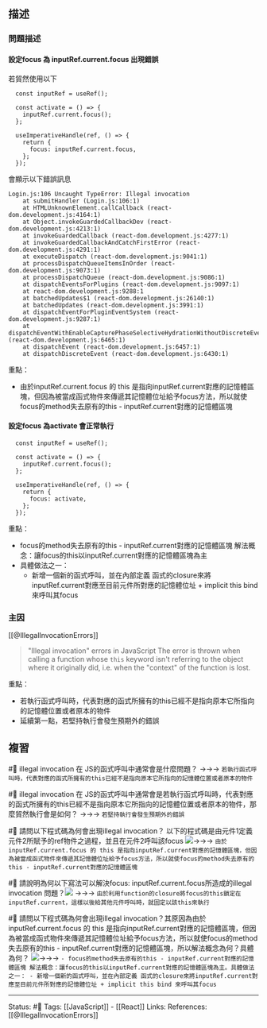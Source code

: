 



## 描述


### 問題描述

#### 設定focus 為 inputRef.current.focus 出現錯誤
若貿然使用以下

```
  const inputRef = useRef();

  const activate = () => {
    inputRef.current.focus();
  };

  useImperativeHandle(ref, () => {
    return {
      focus: inputRef.current.focus,
    };
  });
```

會顯示以下錯誤訊息
```
Login.js:106 Uncaught TypeError: Illegal invocation
    at submitHandler (Login.js:106:1)
    at HTMLUnknownElement.callCallback (react-dom.development.js:4164:1)
    at Object.invokeGuardedCallbackDev (react-dom.development.js:4213:1)
    at invokeGuardedCallback (react-dom.development.js:4277:1)
    at invokeGuardedCallbackAndCatchFirstError (react-dom.development.js:4291:1)
    at executeDispatch (react-dom.development.js:9041:1)
    at processDispatchQueueItemsInOrder (react-dom.development.js:9073:1)
    at processDispatchQueue (react-dom.development.js:9086:1)
    at dispatchEventsForPlugins (react-dom.development.js:9097:1)
    at react-dom.development.js:9288:1
    at batchedUpdates$1 (react-dom.development.js:26140:1)
    at batchedUpdates (react-dom.development.js:3991:1)
    at dispatchEventForPluginEventSystem (react-dom.development.js:9287:1)
    at dispatchEventWithEnableCapturePhaseSelectiveHydrationWithoutDiscreteEventReplay (react-dom.development.js:6465:1)
    at dispatchEvent (react-dom.development.js:6457:1)
    at dispatchDiscreteEvent (react-dom.development.js:6430:1)
```

重點：
- 由於inputRef.current.focus 的 this 是指向inputRef.current對應的記憶體區塊，但因為被當成函式物件來傳遞其記憶體位址給予focus方法，所以就使focus的method失去原有的this - inputRef.current對應的記憶體區塊


#### 設定focus 為activate 會正常執行
```
  const inputRef = useRef();

  const activate = () => {
    inputRef.current.focus();
  };

  useImperativeHandle(ref, () => {
    return {
      focus: activate,
    };
  });
```

重點：
- focus的method失去原有的this - inputRef.current對應的記憶體區塊 解法概念：讓focus的this以inputRef.current對應的記憶體區塊為主
- 具體做法之一：
	- 新增一個新的函式呼叫，並在內部定義 函式的closure來將inputRef.current對應至目前元件所對應的記憶體位址 + implicit this bind 來呼叫其focus
### 主因




[[@IllegalInvocationErrors]]

>  "Illegal invocation" errors in JavaScript
> The error is thrown when calling a function whose `this` keyword isn't referring to the object where it originally did, i.e. when the "context" of the function is lost.


重點：
- 若執行函式呼叫時，代表對應的函式所擁有的this已經不是指向原本它所指向的記憶體位置或者原本的物件
- 延續第一點，若堅持執行會發生預期外的錯誤

## 複習
#🧠 illegal invocation 在 JS的函式呼叫中通常會是什麼問題？ ->->-> `若執行函式呼叫時，代表對應的函式所擁有的this已經不是指向原本它所指向的記憶體位置或者原本的物件`
<!--SR:!2023-04-14,28,250-->

#🧠 illegal invocation 在 JS的函式呼叫中通常會是若執行函式呼叫時，代表對應的函式所擁有的this已經不是指向原本它所指向的記憶體位置或者原本的物件，那麼貿然執行會是如何？ ->->-> `若堅持執行會發生預期外的錯誤`
<!--SR:!2023-04-14,28,250-->

#🧠 請問以下程式碼為何會出現illegal invocation？ 以下的程式碼是由元件1定義元件2所賦予的ref物件之過程，並且在元件2呼叫該focus  ![](https://res.cloudinary.com/dqfxgtyoi/image/upload/v1677862783/blog/javascript/this-binding/illegal-invocation-function/illegal-invocation-function-problem_u3slap.png)->->-> `由於inputRef.current.focus 的 this 是指向inputRef.current對應的記憶體區塊，但因為被當成函式物件來傳遞其記憶體位址給予focus方法，所以就使focus的method失去原有的this - inputRef.current對應的記憶體區塊`
<!--SR:!2023-04-13,27,250-->

#🧠 請說明為何以下寫法可以解決focus: inputRef.current.focus所造成的illegal invocation 問題？![](https://res.cloudinary.com/dqfxgtyoi/image/upload/v1677862782/blog/javascript/this-binding/illegal-invocation-function/illegal-invocation-function-solution_ibtac4.png) ->->-> `由於利用function的closure將focus的this鎖定在inputRef.current，這樣以後給其他元件呼叫時，就固定以該this來執行`
<!--SR:!2023-06-15,65,250-->


#🧠 請問以下程式碼為何會出現illegal invocation？其原因為由於inputRef.current.focus 的 this 是指向inputRef.current對應的記憶體區塊，但因為被當成函式物件來傳遞其記憶體位址給予focus方法，所以就使focus的method失去原有的this - inputRef.current對應的記憶體區塊，所以解法概念為何？具體為何？ ![](https://res.cloudinary.com/dqfxgtyoi/image/upload/v1677862783/blog/javascript/this-binding/illegal-invocation-function/illegal-invocation-function-problem_u3slap.png)->->-> `- focus的method失去原有的this - inputRef.current對應的記憶體區塊 解法概念：讓focus的this以inputRef.current對應的記憶體區塊為主。具體做法之一： - 新增一個新的函式呼叫，並在內部定義 函式的closure來將inputRef.current對應至目前元件所對應的記憶體位址 + implicit this bind 來呼叫其focus`
<!--SR:!2023-05-06,38,250-->



---
Status: #🌱 
Tags:
[[JavaScript]] - [[React]]
Links:
References:
[[@IllegalInvocationErrors]]
